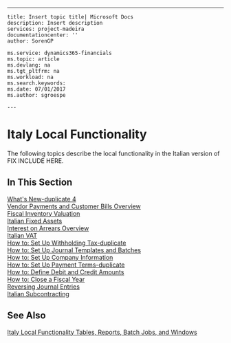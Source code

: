 ---
    title: Insert topic title| Microsoft Docs
    description: Insert description
    services: project-madeira
    documentationcenter: ''
    author: SorenGP

    ms.service: dynamics365-financials
    ms.topic: article
    ms.devlang: na
    ms.tgt_pltfrm: na
    ms.workload: na
    ms.search.keywords:
    ms.date: 07/01/2017
    ms.author: sgroespe

    ---
# Italy Local Functionality
The following topics describe the local functionality in the Italian version of FIX INCLUDE HERE<!--[!INCLUDE[navnow](../../ApplicationDesign/includes/navnow_md.md)] -->.  
  
## In This Section  
 [What's New\-duplicate 4](../../LocalFunctionalityForMicrosoftDynamicsNav2016/Italy/what-s-new-duplicate-4.md)  
  [Vendor Payments and Customer Bills Overview](../../LocalFunctionalityForMicrosoftDynamicsNav2016/Italy/vendor-payments-and-customer-bills-overview.md)  
  [Fiscal Inventory Valuation](../../LocalFunctionalityForMicrosoftDynamicsNav2016/Italy/fiscal-inventory-valuation.md)  
  [Italian Fixed Assets](../../LocalFunctionalityForMicrosoftDynamicsNav2016/Italy/italian-fixed-assets.md)  
  [Interest on Arrears Overview](../../LocalFunctionalityForMicrosoftDynamicsNav2016/Italy/interest-on-arrears-overview.md)  
  [Italian VAT](../../LocalFunctionalityForMicrosoftDynamicsNav2016/Italy/italian-vat.md)  
  [How to: Set Up Withholding Tax\-duplicate](../../LocalFunctionalityForMicrosoftDynamicsNav2016/Italy/how-to-set-up-withholding-tax-duplicate.md)  
  [How to: Set Up Journal Templates and Batches](../../LocalFunctionalityForMicrosoftDynamicsNav2016/Italy/how-to-set-up-journal-templates-and-batches.md)  
  [How to: Set Up Company Information](../../LocalFunctionalityForMicrosoftDynamicsNav2016/Italy/how-to-set-up-company-information.md)  
  [How to: Set Up Payment Terms\-duplicate](../../LocalFunctionalityForMicrosoftDynamicsNav2016/Italy/how-to-set-up-payment-terms-duplicate.md)  
  [How to: Define Debit and Credit Amounts](../../LocalFunctionalityForMicrosoftDynamicsNav2016/Italy/how-to-define-debit-and-credit-amounts.md)  
  [How to: Close a Fiscal Year](../../LocalFunctionalityForMicrosoftDynamicsNav2016/Italy/how-to-close-a-fiscal-year.md)  
  [Reversing Journal Entries](../../LocalFunctionalityForMicrosoftDynamicsNav2016/Italy/reversing-journal-entries.md)  
  [Italian Subcontracting](../../LocalFunctionalityForMicrosoftDynamicsNav2016/Italy/italian-subcontracting.md)  
  
## See Also  
 [Italy Local Functionality Tables, Reports, Batch Jobs, and Windows](../../LocalFunctionalityForMicrosoftDynamicsNav2016/Italy/italy-local-functionality-tables-reports-batch-jobs-and-windows.md)